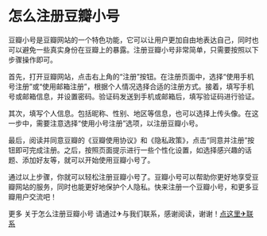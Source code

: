 # 怎么注册豆瓣小号

豆瓣小号是豆瓣网站的一个特色功能，它可以让用户更加自由地表达自己，同时也可以避免一些真实身份在豆瓣上的暴露。注册豆瓣小号非常简单，只需要按照以下步骤操作即可。

首先，打开豆瓣网站，点击右上角的“注册”按钮。在注册页面中，选择“使用手机号注册”或“使用邮箱注册”，根据个人情况选择合适的注册方式。接着，填写手机号或邮箱信息，并设置密码。验证码发送到手机或邮箱后，填写验证码进行验证。

其次，填写个人信息。包括昵称、性别、地区等信息，也可以选择上传头像。在这一步中，需要注意选择“使用小号注册”选项，以注册豆瓣小号。

最后，阅读并同意豆瓣的《豆瓣使用协议》和《隐私政策》，点击“同意并注册”按钮即可完成注册。之后，按照页面提示进行一些个性化设置，如选择感兴趣的话题、添加好友等，就可以开始使用豆瓣小号了。

通过以上步骤，你就可以轻松注册豆瓣小号了。豆瓣小号可以帮助你更好地享受豆瓣网站的服务，同时也能更好地保护个人隐私。快来注册一个豆瓣小号，和更多豆瓣用户交流吧！

更多 关于怎么注册豆瓣小号 请通过✈与我们联系，感谢阅读，谢谢！[点这里✈联系](https://lm.k02.cc)